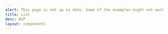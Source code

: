 ```yaml
---
alert: This page is not up to date. Some of the examples might not work as expected.
title: List
desc: WIP
layout: components
---
```


<script>
  import Component from "$components/Component.svelte"
</script>
